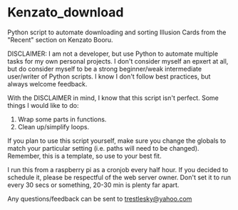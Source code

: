# Kenzato_download
Python script to automate downloading and sorting Illusion Cards from the "Recent" section on Kenzato Booru. 

DISCLAIMER: I am not a developer, but use Python to automate multiple tasks for my own personal projects. I don't consider myself an epxert at all, but do consider myself to be a strong beginner/weak intermediate user/writer of Python scripts. I know I don't follow best practices, but always welcome feedback. 

With the DISCLAIMER in mind, I know that this script isn't perfect. Some things I would like to do:

1) Wrap some parts in functions.
2) Clean up/simplify loops.

If you plan to use this script yourself, make sure you change the globals to match your particular setting (i.e. paths will need to be changed). Remember, this is a template, so use to your best fit. 

I run this from a raspberry pi as a cronjob every half hour. If you decided to schedule it, please be respectful of the web server owner. Don't set it to run every 30 secs or something, 20-30 min is plenty far apart. 

Any questions/feedback can be sent to trestlesky@yahoo.com
